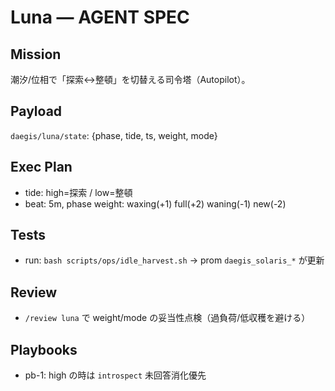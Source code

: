 # Luna — AGENT SPEC
## Mission
潮汐/位相で「探索↔整頓」を切替える司令塔（Autopilot）。
## Payload
`daegis/luna/state`: {phase, tide, ts, weight, mode}
## Exec Plan
- tide: high=探索 / low=整頓
- beat: 5m, phase weight: waxing(+1) full(+2) waning(-1) new(-2)
## Tests
- run: `bash scripts/ops/idle_harvest.sh` → prom `daegis_solaris_*` が更新
## Review
- `/review luna` で weight/mode の妥当性点検（過負荷/低収穫を避ける）
## Playbooks
- pb-1: high の時は `introspect` 未回答消化優先
